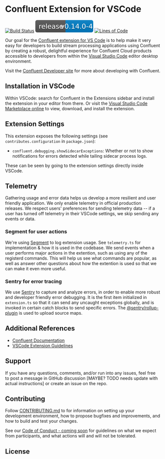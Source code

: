 # Confluent Extension for VSCode

[![Build Status](https://semaphore.ci.confluent.io/badges/vscode/branches/main.svg?style=shields&key=333d39fa-5f9e-4c87-aca5-dc8618ff3864)](https://semaphore.ci.confluent.io/projects/vscode)
![Release](release.svg)
[![Lines of Code](https://sonarqube.dp.confluent.io/api/project_badges/measure?project=vscode&metric=ncloc&token=sqb_9831824953870c5267d6f56b32dd2d339f2b1e78)](https://sonarqube.dp.confluent.io/dashboard?id=vscode)

Our goal for the [Confluent extension for VS Code](https://github.com/confluentinc/vscode) is to
help make it very easy for developers to build stream processing applications using Confluent by
creating a robust, delightful experience for Confluent Cloud products accessible to developers from
within the [Visual Studio Code](https://code.visualstudio.com/) editor desktop environment.

Visit the [Confluent Developer site](https://developer.confluent.io/) for more about developing with
Confluent.

## Installation in VSCode

Within VSCode: search for Confluent in the Extensions sidebar and install the extension in your
editor from there. Or visit the
[Visual Studio Code Marketplace online](https://marketplace.visualstudio.com/vscode) to view,
download, and install the extension.

## Extension Settings

This extension exposes the following settings (see `contributes.configuration` in `package.json`):

- `confluent.debugging.showSidecarExceptions`: Whether or not to show notifications for errors
  detected while tailing sidecar process logs.

These can be seen by going to the extension settings directly inside VSCode.

## Telemetry

Gathering usage and error data helps us develop a more resilient and user friendly application. We
only enable telemetry in official production releases. We respect users' preferences for sending
telemetry data -- if a user has turned off telemetry in their VSCode settings, we skip sending any
events or data.

### Segment for user actions

We're using [Segment](https://segment.com/) to log extension usage. See `telemetry.ts` for
implementation & how it is used in the codebase. We send events when a user performs major actions
in the extention, such as using any of the registerd commands. This will help us see what commands
are popular, as well as answer other questions about how the extention is used so that we can make
it even more useful.

### Sentry for error tracing

We use [Sentry](https://sentry.io) to capture and analyze errors, in order to enable more robust and
developer friendly error debugging. It is the first item initialized in `extension.ts` so that it
can send any uncaught exceptions globally, and is invoked in certain catch blocks to send specific
errors. The [@sentry/rollup-plugin](#) is used to upload source maps.

## Additional References

- [Confluent Documentation](https://docs.confluent.io/index.html)
- [VSCode Extension Guidelines](https://code.visualstudio.com/api/references/extension-guidelines)

## Support

If you have any questions, comments, and/or run into any issues, feel free to post a message in
GitHub discussion [MAYBE? TODO needs update with actual instructions] or create an issue on the
repo.

## Contributing

Follow [CONTRIBUTING.md](/CONTRIBUTING.md) to for information on setting up your development
environment, how to propose bugfixes and improvements, and how to build and test your changes.

See our [Code of Conduct - coming soon](#TODO) for guidelines on what we expect from participants,
and what actions will and will not be tolerated.

## License
